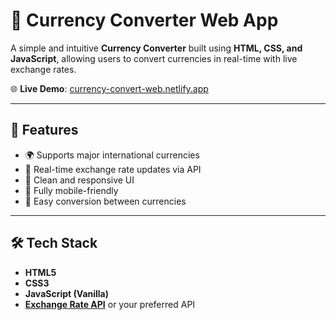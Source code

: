 # 💱 Currency Converter Web App

A simple and intuitive **Currency Converter** built using **HTML, CSS, and JavaScript**, allowing users to convert currencies in real-time with live exchange rates.

🌐 **Live Demo**: [currency-convert-web.netlify.app](https://currency-convert-web.netlify.app)

---

## 🚀 Features

- 🌍 Supports major international currencies
- 🔄 Real-time exchange rate updates via API
- 🔧 Clean and responsive UI
- 📱 Fully mobile-friendly
- 🧮 Easy conversion between currencies

---

## 🛠️ Tech Stack

- **HTML5**
- **CSS3**
- **JavaScript (Vanilla)**
- **[Exchange Rate API](https://www.exchangerate-api.com/)** or your preferred API

